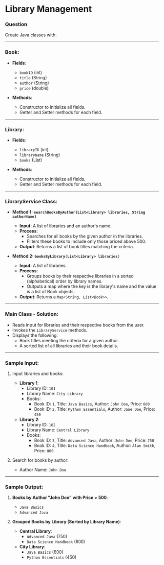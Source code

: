 # Library Management

### Question

Create Java classes with:

---

### **Book**:
- **Fields**:
  - `bookID` (int)
  - `title` (String)
  - `author` (String)
  - `price` (double)

- **Methods**:
  - Constructor to initialize all fields.
  - Getter and Setter methods for each field.

---

### **Library**:
- **Fields**:
  - `libraryID` (int)
  - `libraryName` (String)
  - `books` (List<Book>)

- **Methods**:
  - Constructor to initialize all fields.
  - Getter and Setter methods for each field.

---

### **LibraryService Class**:
- **Method 1: `searchBooksByAuthor(List<Library> libraries, String authorName)`**
  - **Input**: A list of libraries and an author's name.
  - **Process**:
    - Searches for all books by the given author in the libraries.
    - Filters these books to include only those priced above 500.
  - **Output**: Returns a list of book titles matching the criteria.

- **Method 2: `booksByLibrary(List<Library> libraries)`**
  - **Input**: A list of libraries.
  - **Process**:
    - Groups books by their respective libraries in a sorted (alphabetical) order by library names.
    - Outputs a map where the key is the library's name and the value is a list of Book objects.
  - **Output**: Returns a `Map<String, List<Book>>`.

---

### **Main Class - Solution**:
- Reads input for libraries and their respective books from the user.
- Invokes the `LibraryService` methods.
- Displays the following:
  - Book titles meeting the criteria for a given author.
  - A sorted list of all libraries and their book details.

---

### Sample Input:

1. Input libraries and books:
   - **Library 1**:
     - Library ID: `101`
     - Library Name: `City Library`
     - Books:
       - Book ID: `1`, Title: `Java Basics`, Author: `John Doe`, Price: `600`
       - Book ID: `2`, Title: `Python Essentials`, Author: `Jane Doe`, Price: `450`
   - **Library 2**:
     - Library ID: `102`
     - Library Name: `Central Library`
     - Books:
       - Book ID: `3`, Title: `Advanced Java`, Author: `John Doe`, Price: `750`
       - Book ID: `4`, Title: `Data Science Handbook`, Author: `Alan Smith`, Price: `800`

2. Search for books by author:  
   - Author Name: `John Doe`

---

### Sample Output:

1. **Books by Author "John Doe" with Price > 500**:
   - `Java Basics`
   - `Advanced Java`

2. **Grouped Books by Library (Sorted by Library Name)**:
   - **Central Library**:
     - `Advanced Java` (750)
     - `Data Science Handbook` (800)
   - **City Library**:
     - `Java Basics` (600)
     - `Python Essentials` (450)
